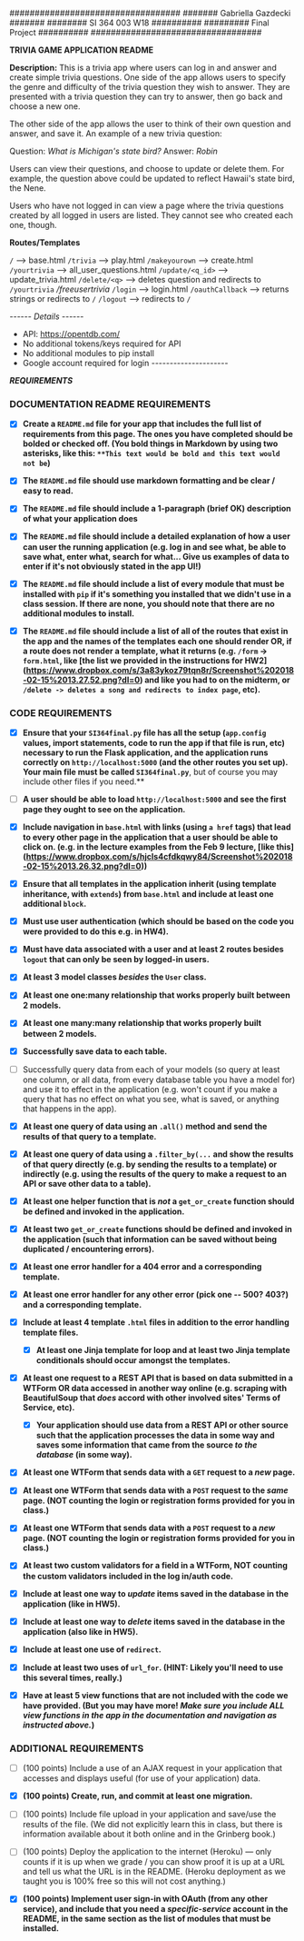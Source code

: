 ##################################
####### Gabriella Gazdecki #######
######## SI 364 003 W18 ##########
######### Final Project ##########
##################################

**TRIVIA GAME APPLICATION README**

**Description:**
This is a trivia app where users can log in and answer and create simple trivia
questions. One side of the app allows users to specify the genre and difficulty
of the trivia question they wish to answer. They are presented with a trivia
question they can try to answer, then go back and choose a new one.

The other side of the app allows the user to think of their own question and
answer, and save it.
An example of a new trivia question:

Question: *What is Michigan's state bird?*
Answer: *Robin*

Users can view their questions, and choose to update or delete them. For example,
the question above could be updated to reflect Hawaii's state bird, the Nene.

Users who have not logged in can view a page where the trivia questions created
by all logged in users are listed. They cannot see who created each one, though.

**Routes/Templates**

`/`  --> base.html
`/trivia` --> play.html
`/makeyourown` --> create.html
`/yourtrivia` --> all_user_questions.html
`/update/<q_id>` --> update_trivia.html
`/delete/<q>` --> deletes question and redirects to `/yourtrivia`
*/freeusertrivia*
`/login` --> login.html
`/oauthCallback` --> returns strings or redirects to `/`
`/logout` --> redirects to `/`

*------ Details ------*
- API: https://opentdb.com/
- No additional tokens/keys required for API
- No additional modules to pip install
- Google account required for login
*---------------------*

***REQUIREMENTS***

### DOCUMENTATION README REQUIREMENTS ###

- [x] **Create a `README.md` file for your app that includes the full list of
      requirements from this page. The ones you have completed should be bolded
      or checked off. (You bold things in Markdown by using two asterisks,
      like this: `**This text would be bold and this text would not be`)**

- [x] **The `README.md` file should use markdown formatting and be clear / easy
      to read.**

- [x] **The `README.md` file should include a 1-paragraph (brief OK)
      description of what your application does**

- [x] **The `README.md` file should include a detailed explanation of how a user
      can user the running application (e.g. log in and see what, be able to
      save what, enter what, search for what... Give us examples of data to
      enter if it's not obviously stated in the app UI!)**

- [x] **The `README.md` file should include a list of every module that must be
      installed with `pip` if it's something you installed that we didn't use in
      a class session. If there are none, you should note that there are no
      additional modules to install.**

- [x] **The `README.md` file should include a list of all of the routes that
      exist in the app and the names of the templates each one should render OR,
      if a route does not render a template, what it returns
      (e.g. `/form` -> `form.html`, like [the list we provided in the
      instructions for HW2] (https://www.dropbox.com/s/3a83ykoz79tqn8r/Screenshot%202018-02-15%2013.27.52.png?dl=0)
      and like you had to on the midterm, or `/delete -> deletes a song and
      redirects to index page`, etc).**

### CODE REQUIREMENTS ###

- [x] **Ensure that your `SI364final.py` file has all the setup (`app.config`
      values, import statements, code to run the app if that file is run, etc)
      necessary to run the Flask application, and the application runs correctly
      on `http://localhost:5000` (and the other routes you set up). **Your main
      file must be called** `SI364final.py`**, but of course you may include
      other files if you need.**

- [ ] **A user should be able to load `http://localhost:5000` and see the first
      page they ought to see on the application.**

- [x] **Include navigation in `base.html` with links (using `a href` tags) that
      lead to every other page in the application that a user should be able to
      click on. (e.g. in the lecture examples from the Feb 9 lecture, [like this] (https://www.dropbox.com/s/hjcls4cfdkqwy84/Screenshot%202018-02-15%2013.26.32.png?dl=0))**

- [x] **Ensure that all templates in the application inherit (using template
      inheritance, with `extends`) from `base.html` and include at least one
      additional `block`.**

- [x] **Must use user authentication (which should be based on the code you were
      provided to do this e.g. in HW4).**

- [x] **Must have data associated with a user and at least 2 routes besides
      `logout` that can only be seen by logged-in users.**

- [x] **At least 3 model classes *besides* the `User` class.**

- [x] **At least one one:many relationship that works properly built between 2
      models.**

- [x] **At least one many:many relationship that works properly built between 2
      models.**

- [x] **Successfully save data to each table.**

- [ ] Successfully query data from each of your models (so query at least one
      column, or all data, from every database table you have a model for) and
      use it to effect in the application (e.g. won't count if you make a query
      that has no effect on what you see, what is saved, or anything that
      happens in the app).

- [x] **At least one query of data using an `.all()` method and send the results
      of that query to a template.**

- [x] **At least one query of data using a `.filter_by(...` and show the results
      of that query directly (e.g. by sending the results to a template) or
      indirectly (e.g. using the results of the query to make a request to an
      API or save other data to a table).**

- [x] **At least one helper function that is *not* a `get_or_create` function
      should be defined and invoked in the application.**

- [x] **At least two `get_or_create` functions should be defined and invoked in
      the application (such that information can be saved without being
      duplicated / encountering errors).**

- [x] **At least one error handler for a 404 error and a corresponding template.**

- [x] **At least one error handler for any other error (pick one -- 500? 403?)
      and a corresponding template.**

- [x] **Include at least 4 template `.html` files in addition to the error
      handling template files.**

  - [x] **At least one Jinja template for loop and at least two Jinja template
        conditionals should occur amongst the templates.**

- [x] **At least one request to a REST API that is based on data submitted in a
      WTForm OR data accessed in another way online (e.g. scraping with
      BeautifulSoup that *does* accord with other involved sites' Terms of
      Service, etc).**

  - [x] **Your application should use data from a REST API or other source such
        that the application processes the data in some way and saves some
        information that came from the source *to the database* (in some way).**

- [x] **At least one WTForm that sends data with a `GET` request to a *new* page.**

- [x] **At least one WTForm that sends data with a `POST` request to the *same*
      page. (NOT counting the login or registration forms provided for you in class.)**

- [x] **At least one WTForm that sends data with a `POST` request to a *new* page.
      (NOT counting the login or registration forms provided for you in class.)**

- [x] **At least two custom validators for a field in a WTForm, NOT counting the
      custom validators included in the log in/auth code.**

- [x] **Include at least one way to *update* items saved in the database in the
      application (like in HW5).**

- [x] **Include at least one way to *delete* items saved in the database in the
      application (also like in HW5).**

- [x] **Include at least one use of `redirect`.**

- [x] **Include at least two uses of `url_for`. (HINT: Likely you'll need to use
      this several times, really.)**

- [x] **Have at least 5 view functions that are not included with the code we have
      provided. (But you may have more! *Make sure you include ALL view
      functions in the app in the documentation and navigation as instructed above.*)**

### ADDITIONAL REQUIREMENTS ###

- [ ] (100 points) Include a use of an AJAX request in your application that
      accesses and displays useful (for use of your application) data.

- [x]  **(100 points) Create, run, and commit at least one migration.**

- [ ] (100 points) Include file upload in your application and save/use the
      results of the file. (We did not explicitly learn this in class, but there
      is information available about it both online and in the Grinberg book.)

- [ ]  (100 points) Deploy the application to the internet (Heroku) — only
      counts if it is up when we grade / you can show proof it is up at a URL
      and tell us what the URL is in the README. (Heroku deployment as we taught
      you is 100% free so this will not cost anything.)

- [x]  **(100 points) Implement user sign-in with OAuth (from any other service),
      and include that you need a *specific-service* account in the README, in
      the same section as the list of modules that must be installed.**
